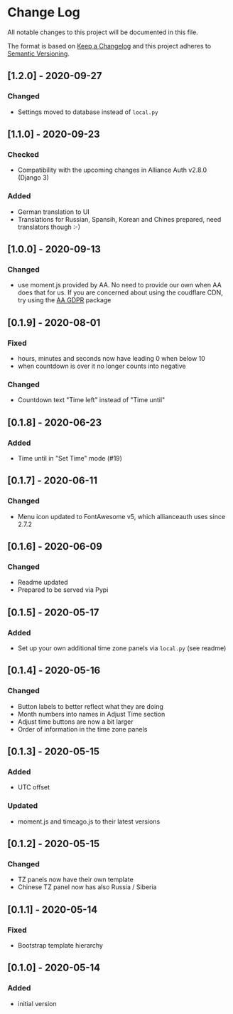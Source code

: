 # Change Log

All notable changes to this project will be documented in this file.

The format is based on [Keep a Changelog](http://keepachangelog.com/)
and this project adheres to [Semantic Versioning](http://semver.org/).

## [1.2.0] - 2020-09-27
### Changed
- Settings moved to database instead of `local.py`

## [1.1.0] - 2020-09-23
### Checked
- Compatibility with the upcoming changes in Alliance Auth v2.8.0 (Django 3)

### Added
- German translation to UI
- Translations for Russian, Spansih, Korean and Chines prepared, need translators though :-)


## [1.0.0] - 2020-09-13
### Changed
- use moment.js provided by AA. No need to provide our own when AA does that for us. If you are concerned about using the coudflare CDN, try using the [AA GDPR](https://gitlab.com/soratidus999/aa-gdpr) package


## [0.1.9] - 2020-08-01
### Fixed
- hours, minutes and seconds now have leading 0 when below 10
- when countdown is over it no longer counts into negative

### Changed
- Countdown text "Time left" instead of "Time until"


## [0.1.8] - 2020-06-23
### Added
- Time until in "Set Time" mode (#19)


## [0.1.7] - 2020-06-11
### Changed
- Menu icon updated to FontAwesome v5, which allianceauth uses since 2.7.2


## [0.1.6] - 2020-06-09
### Changed
- Readme updated
- Prepared to be served via Pypi


## [0.1.5] - 2020-05-17
### Added
- Set up your own additional time zone panels via `local.py` (see readme)


## [0.1.4] - 2020-05-16
### Changed
- Button labels to better reflect what they are doing
- Month numbers into names in Adjust Time section
- Adjust time buttons are now a bit larger
- Order of information in the time zone panels


## [0.1.3] - 2020-05-15
### Added
- UTC offset


### Updated
- moment.js and timeago.js to their latest versions


## [0.1.2] - 2020-05-15
### Changed
- TZ panels now have their own template
- Chinese TZ panel now has also Russia / Siberia


## [0.1.1] - 2020-05-14
### Fixed
- Bootstrap template hierarchy


## [0.1.0] - 2020-05-14
### Added
- initial version
